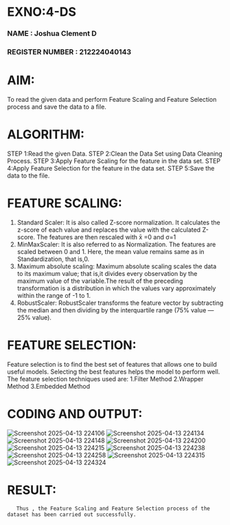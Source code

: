 # EXNO:4-DS
### NAME : Joshua Clement D
### REGISTER NUMBER : 212224040143
# AIM:
To read the given data and perform Feature Scaling and Feature Selection process and save the
data to a file.

# ALGORITHM:
STEP 1:Read the given Data.
STEP 2:Clean the Data Set using Data Cleaning Process.
STEP 3:Apply Feature Scaling for the feature in the data set.
STEP 4:Apply Feature Selection for the feature in the data set.
STEP 5:Save the data to the file.

# FEATURE SCALING:
1. Standard Scaler: It is also called Z-score normalization. It calculates the z-score of each value and replaces the value with the calculated Z-score. The features are then rescaled with x̄ =0 and σ=1
2. MinMaxScaler: It is also referred to as Normalization. The features are scaled between 0 and 1. Here, the mean value remains same as in Standardization, that is,0.
3. Maximum absolute scaling: Maximum absolute scaling scales the data to its maximum value; that is,it divides every observation by the maximum value of the variable.The result of the preceding transformation is a distribution in which the values vary approximately within the range of -1 to 1.
4. RobustScaler: RobustScaler transforms the feature vector by subtracting the median and then dividing by the interquartile range (75% value — 25% value).

# FEATURE SELECTION:
Feature selection is to find the best set of features that allows one to build useful models. Selecting the best features helps the model to perform well.
The feature selection techniques used are:
1.Filter Method
2.Wrapper Method
3.Embedded Method

# CODING AND OUTPUT:

![Screenshot 2025-04-13 224106](https://github.com/user-attachments/assets/80da8071-395e-43fd-b0b3-9afe62682a62)
![Screenshot 2025-04-13 224134](https://github.com/user-attachments/assets/8c9ab63d-0e45-434d-a3bb-7dcfd7d03ecb)
![Screenshot 2025-04-13 224148](https://github.com/user-attachments/assets/05cb615f-7b4b-483f-b2bb-aa85afb24526)
![Screenshot 2025-04-13 224200](https://github.com/user-attachments/assets/11771b29-bb0c-4b82-ac58-7e44db7adf65)
![Screenshot 2025-04-13 224215](https://github.com/user-attachments/assets/0367362c-67f0-487f-bf65-e5c2e252ab5a)
![Screenshot 2025-04-13 224238](https://github.com/user-attachments/assets/121d3256-f66a-433f-9536-41bd176ecfc3)
![Screenshot 2025-04-13 224258](https://github.com/user-attachments/assets/2b378114-d847-4473-83d1-c4b880364f7a)
![Screenshot 2025-04-13 224315](https://github.com/user-attachments/assets/b9d8fcdd-5fda-4da6-8015-f094c08a83a8)
![Screenshot 2025-04-13 224324](https://github.com/user-attachments/assets/40de7fb8-87d8-48ce-8c11-eb6e2533b34d)
# RESULT:

       Thus , the Feature Scaling and Feature Selection process of the dataset has been carried out successfully.
